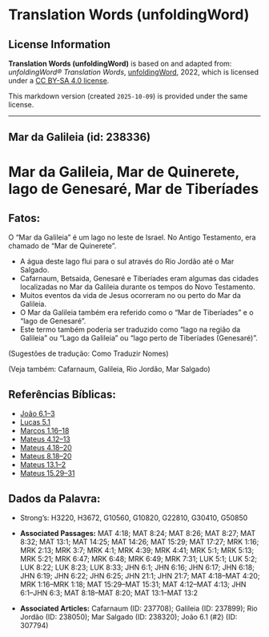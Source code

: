 # Translation Words (unfoldingWord)

## License Information

**Translation Words (unfoldingWord)** is based on and adapted from: _unfoldingWord® Translation Words_, [unfoldingWord](https://unfoldingword.org/utw), 2022, which is licensed under a [CC BY-SA 4.0 license](https://creativecommons.org/licenses/by-sa/4.0/legalcode.en).

This markdown version (created `2025-10-09`) is provided under the same license.



--------------------------------

## Mar da Galileia (id: 238336)

Mar da Galileia, Mar de Quinerete, lago de Genesaré, Mar de Tiberíades
======================================================================

Fatos:
------

O “Mar da Galileia” é um lago no leste de Israel. No Antigo Testamento, era chamado de “Mar de Quinerete”.

* A água deste lago flui para o sul através do Rio Jordão até o Mar Salgado.
* Cafarnaum, Betsaida, Genesaré e Tiberíades eram algumas das cidades localizadas no Mar da Galileia durante os tempos do Novo Testamento.
* Muitos eventos da vida de Jesus ocorreram no ou perto do Mar da Galileia.
* O Mar da Galileia também era referido como o “Mar de Tiberíades” e o “lago de Genesaré”.
* Este termo também poderia ser traduzido como “lago na região da Galileia” ou “Lago da Galileia” ou “lago perto de Tiberíades (Genesaré)”.

(Sugestões de tradução: Como Traduzir Nomes)

(Veja também: Cafarnaum, Galileia, Rio Jordão, Mar Salgado)

Referências Bíblicas:
---------------------

* [João 6\.1–3](https://ref.ly/John6:1-John6:3)
* [Lucas 5\.1](https://ref.ly/Luke5:1)
* [Marcos 1\.16–18](https://ref.ly/Mark1:16-Mark1:18)
* [Mateus 4\.12–13](https://ref.ly/Matt4:12-Matt4:13)
* [Mateus 4\.18–20](https://ref.ly/Matt4:18-Matt4:20)
* [Mateus 8\.18–20](https://ref.ly/Matt8:18-Matt8:20)
* [Mateus 13\.1–2](https://ref.ly/Matt13:1-Matt13:2)
* [Mateus 15\.29–31](https://ref.ly/Matt15:29-Matt15:31)

Dados da Palavra:
-----------------

* Strong’s: H3220, H3672, G10560, G10820, G22810, G30410, G50850

* **Associated Passages:** MAT 4:18; MAT 8:24; MAT 8:26; MAT 8:27; MAT 8:32; MAT 13:1; MAT 14:25; MAT 14:26; MAT 15:29; MAT 17:27; MRK 1:16; MRK 2:13; MRK 3:7; MRK 4:1; MRK 4:39; MRK 4:41; MRK 5:1; MRK 5:13; MRK 5:21; MRK 6:47; MRK 6:48; MRK 6:49; MRK 7:31; LUK 5:1; LUK 5:2; LUK 8:22; LUK 8:23; LUK 8:33; JHN 6:1; JHN 6:16; JHN 6:17; JHN 6:18; JHN 6:19; JHN 6:22; JHN 6:25; JHN 21:1; JHN 21:7; MAT 4:18–MAT 4:20; MRK 1:16–MRK 1:18; MAT 15:29–MAT 15:31; MAT 4:12–MAT 4:13; JHN 6:1–JHN 6:3; MAT 8:18–MAT 8:20; MAT 13:1–MAT 13:2
* **Associated Articles:** Cafarnaum (ID: 237708); Galileia (ID: 237899); Rio Jordão (ID: 238050); Mar Salgado (ID: 238320); João 6.1 (#2) (ID: 307794)

